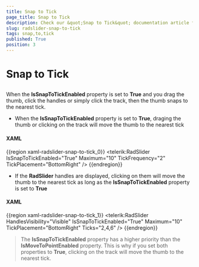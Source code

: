 ```yaml
---
title: Snap to Tick
page_title: Snap to Tick
description: Check our &quot;Snap to Tick&quot; documentation article for the RadSlider WPF control.
slug: radslider-snap-to-tick
tags: snap,to,tick
published: True
position: 3
---
```


# Snap to Tick



## 

When the __IsSnapToTickEnabled__ property is set to __True__ and you drag the thumb, click the handles or simply click the track, then the thumb snaps to the nearest tick.

* When the __IsSnapToTickEnabled__ property is set to __True__, draging the thumb or clicking on the track will move the thumb to the nearest tick 
        

#### __XAML__

{{region xaml-radslider-snap-to-tick_0}}
	<telerik:RadSlider IsSnapToTickEnabled="True" 
	                   Maximum="10"
	                   TickFrequency="2"
	                   TickPlacement="BottomRight" />
{{endregion}}



* If the __RadSlider__ handles are displayed, clicking on them will move the thumb to the nearest tick as long as the __IsSnapToTickEnabled__ property is set to __True__

#### __XAML__

{{region xaml-radslider-snap-to-tick_1}}
	<telerik:RadSlider HandlesVisibility="Visible" 
	                   IsSnapToTickEnabled="True"
	                   Maximum="10"
	                   TickPlacement="BottomRight"
	                   Ticks="2,4,6" />
{{endregion}}



>The __IsSnapToTickEnabled__ property has a higher priority than the __IsMoveToPointEnabled__ property. This is why if you set both properties to __True__, clicking on the track will move the thumb to the nearest tick.
